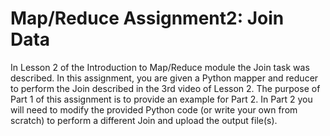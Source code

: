 # Map/Reduce Assignment2: Join Data

In Lesson 2 of the Introduction to Map/Reduce module the Join task was described. In this assignment, you are given a Python mapper and reducer to perform the Join described in the 3rd video of Lesson 2. The purpose of Part 1 of this assignment is to provide an example for Part 2. In Part 2 you will need to modify the provided Python code (or write your own from scratch) to perform a different Join and upload the output file(s).
